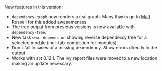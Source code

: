 New features in this version:

  * `dependency-graph` now renders a real graph. Many thanks go to [Matt Russell](https://github.com/mdr/) for
    this added awesomeness.
  * The tree output from previous versions is now available with `dependency-tree`.
  * New task `what-depends-on` showing reverse dependency tree for a selected module (incl. tab-completion for modules)
  * Don't fail in cases of a missing dependency. Show errors directly in the output.
  * Works with sbt 0.12.1. The ivy report files were moved to a new location making an update necessary.

